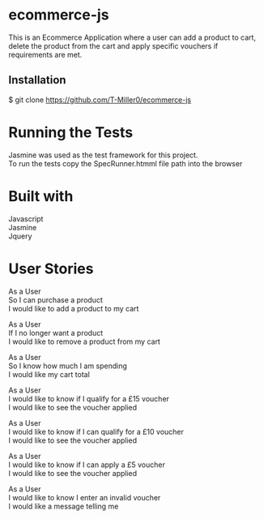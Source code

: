 # ecommerce-js

This is an Ecommerce Application where a user can add a product to cart, delete the product from the cart and apply specific vouchers if requirements are met.

## Installation
$ git clone https://github.com/T-Miller0/ecommerce-js

# Running the Tests
Jasmine was used as the test framework for this project.  
To run the tests copy the SpecRunner.htmml file path into the browser

# Built with
Javascript  
Jasmine   
Jquery

# User Stories

As a User  
So I can purchase a product  
I would like to add a product to my cart

As a User  
If I no longer want a product  
I would like to remove a product from my cart

As a User  
So I know how much I am spending  
I would like my cart total

As a User  
I would like to know if I qualify for a £15 voucher  
I would like to see the voucher applied

As a User  
I would like to know if I can qualify for a £10 voucher  
I would like to see the voucher applied

As a User  
I would like to know if I can apply a £5 voucher  
I would like to see the voucher applied

As a User  
I would like to know I enter an invalid voucher  
I would like a message telling me

